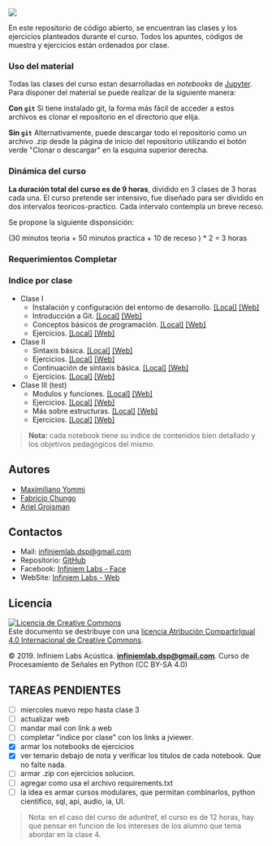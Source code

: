 ![](../img/titulos_introduccion_al_lenguaje.png)

En este repositorio de código abierto, se encuentran las clases y los ejercicios planteados durante el curso. Todos los apuntes, códigos de muestra y ejercicios están ordenados por clase.

### Uso del material

Todas las clases del curso estan desarrolladas en *notebooks* de [Jupyter](https://jupyter.org/). Para disponer del material se puede realizar de la siguiente manera:

**Con `git`**
Si tiene instalado git, la forma más fácil de acceder a estos archivos es clonar el repositorio en el directorio que elija.

**Sin `git`**
Alternativamente, puede descargar todo el repositorio como un archivo .zip desde la página de inicio del repositorio utilizando el botón verde "Clonar o descargar" en la esquina superior derecha.

### Dinámica del curso

**La duración total del curso es de 9 horas**, dividido en 3 clases de 3 horas cada una. El curso pretende ser intensivo, fue diseñado para ser dividido en dos intervalos teoricos-practico. Cada intervalo contempla un breve receso.

Se propone la siguiente disponsición: 

(30 minutos teoria + 50 minutos practica + 10 de receso ) * 2 = 3 horas

### Requerimientos **Completar**
[comment]: <> (pensar requerimientos respecto al uso del curso, al uso del mismo, interprete, libreria para eso mencionar el archivo "requirements.txt", entre otros. El curso debe ser declarado de caracter público.)

### Indice por clase

* Clase I
    * Instalación y configuración del entorno de desarrollo. [[Local]](notebooks/000_instalacion.ipynb) [[Web]]()
    * Introducción a Git. [[Local]](notebooks/001_intro_git.ipynb) [[Web]]()
    * Conceptos básicos de programación. [[Local]](notebooks/002_conceptos_basicos.ipynb) [[Web]]()
    * Ejercicios. [[Local]](notebooks/003_ejercicio_1.ipynb) [[Web]]()
* Clase II 
    * Sintaxis básica. [[Local]](notebooks/100_sintaxis_basica.ipynb) [[Web]]()
    * Ejercicios. [[Local]](notebooks/101_ejercicio_2.ipynb) [[Web]]()
    * Continuación de sintaxis básica. [[Local]](notebooks/102_sintaxis_basica_continuacion.ipynb) [[Web]]()
    * Ejercicios. [[Local]](notebooks/103_ejercicio_3.ipynb) [[Web]]()
* Clase III (test)
    * Modulos y funciones. [[Local]](notebooks/200_modulos_funciones.ipynb) [[Web]]()
    * Ejercicios. [[Local]](notebooks/201_ejercicio_4.ipynb) [[Web]]()  
    * Más sobre estructuras. [[Local]](notebooks/202_mas_sobre_estructuras.ipynb) [[Web]]()
    * Ejercicios. [[Local]](notebooks/204_ejercicio_5.ipynb) [[Web]]()

> **Nota:** cada notebook tiene su indice de contenidos bien detallado y los objetivos pedagógicos del mismo.

## Autores

* [Maximiliano Yommi](https://www.linkedin.com/in/myommi)
* [Fabricio Chungo](https://www.linkedin.com/in/fabricio-chungo-983421b2)
* [Ariel Groisman](https://www.linkedin.com/in/ariel-groisman)

## Contactos

* Mail: infiniemlab.dsp@gmail.com
* Repositorio: [GitHub](https://github.com/infiniemlabs-acustica)
* Facebook: [Infiniem Labs - Face](https://www.facebook.com/InfiniemLab)
* WebSite: [Infiniem Labs - Web](https://infiniemacustica.com/)

## Licencia

<a rel="license" href="http://creativecommons.org/licenses/by-sa/4.0/"><img alt="Licencia de Creative Commons" style="border-width:0" src="https://i.creativecommons.org/l/by-sa/4.0/88x31.png" /></a><br />Este documento se destribuye con una <a rel="license" href="http://creativecommons.org/licenses/by-sa/4.0/">licencia Atribución CompartirIgual 4.0 Internacional de Creative Commons</a>.

© 2019. Infiniem Labs Acústica. **infiniemlab.dsp@gmail.com**. Curso de Procesamiento de Señales en Python (CC BY-SA 4.0)

## TAREAS PENDIENTES
  
* [ ] miercoles nuevo repo hasta clase 3
* [ ] actualizar web
* [ ] mandar mail con link a web
* [ ] completar "indice por clase" con los links a jviewer.
* [x] armar los notebooks de ejercicios
* [x] ver temario debajo de nota y verificar los titulos de cada notebook. Que no falte nada.
* [ ] armar .zip con ejercicios solucion.
* [ ] agregar como usa el archivo requirements.txt
* [ ] la idea es armar cursos modulares, que permitan combinarlos, python cientifico, sql, api, audio, ia, UI. 

> Nota: en el caso del curso de aduntref, el curso es de 12 horas, hay que pensar en funcion de los intereses de los alumno que tema abordar en la clase 4.



